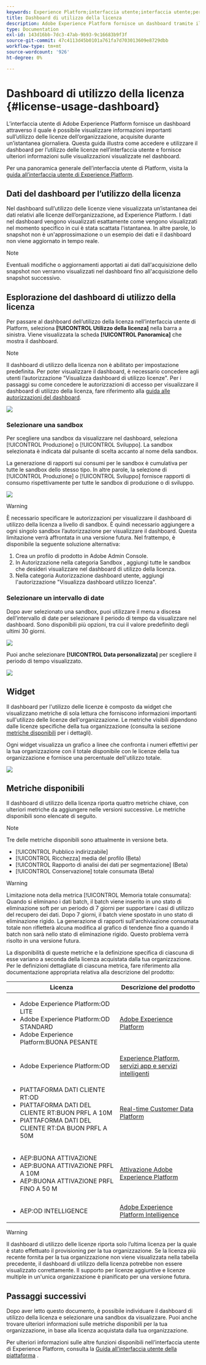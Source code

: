 ```yaml
---
keywords: Experience Platform;interfaccia utente;interfaccia utente;personalizzazione;dashboard utilizzo licenza;dashboard;utilizzo licenza;adesione;consumo
title: Dashboard di utilizzo della licenza
description: Adobe Experience Platform fornisce un dashboard tramite il quale è possibile visualizzare informazioni importanti sull’utilizzo delle licenze dell’organizzazione.
type: Documentation
exl-id: 143d16bb-7dc3-47ab-9b93-9c16683b9f3f
source-git-commit: 47c4113d45b0101a761fa7d703013609e8729dbb
workflow-type: tm+mt
source-wordcount: '926'
ht-degree: 0%

---
```


# Dashboard di utilizzo della licenza {#license-usage-dashboard}

L’interfaccia utente di Adobe Experience Platform fornisce un dashboard attraverso il quale è possibile visualizzare informazioni importanti sull’utilizzo delle licenze dell’organizzazione, acquisite durante un’istantanea giornaliera. Questa guida illustra come accedere e utilizzare il dashboard per l’utilizzo delle licenze nell’interfaccia utente e fornisce ulteriori informazioni sulle visualizzazioni visualizzate nel dashboard.

Per una panoramica generale dell’interfaccia utente di Platform, visita la [guida all’interfaccia utente di Experience Platform](../../landing/ui-guide.md).

## Dati del dashboard per l’utilizzo della licenza

Nel dashboard sull’utilizzo delle licenze viene visualizzata un’istantanea dei dati relativi alle licenze dell’organizzazione, ad Experience Platform. I dati nel dashboard vengono visualizzati esattamente come vengono visualizzati nel momento specifico in cui è stata scattata l&#39;istantanea. In altre parole, lo snapshot non è un&#39;approssimazione o un esempio dei dati e il dashboard non viene aggiornato in tempo reale.

>[!NOTE]
>
>Eventuali modifiche o aggiornamenti apportati ai dati dall&#39;acquisizione dello snapshot non verranno visualizzati nel dashboard fino all&#39;acquisizione dello snapshot successivo.

## Esplorazione del dashboard di utilizzo della licenza

Per passare al dashboard dell’utilizzo della licenza nell’interfaccia utente di Platform, seleziona **[!UICONTROL Utilizzo della licenza]** nella barra a sinistra. Viene visualizzata la scheda **[!UICONTROL Panoramica]** che mostra il dashboard.

>[!NOTE]
>
>Il dashboard di utilizzo della licenza non è abilitato per impostazione predefinita. Per poter visualizzare il dashboard, è necessario concedere agli utenti l’autorizzazione &quot;Visualizza dashboard di utilizzo licenze&quot;. Per i passaggi su come concedere le autorizzazioni di accesso per visualizzare il dashboard di utilizzo della licenza, fare riferimento alla [guida alle autorizzazioni del dashboard](../permissions.md).

![](../images/license-usage/dashboard-overview.png)

### Selezionare una sandbox

Per scegliere una sandbox da visualizzare nel dashboard, seleziona [!UICONTROL Produzione] o [!UICONTROL Sviluppo]. La sandbox selezionata è indicata dal pulsante di scelta accanto al nome della sandbox.

La generazione di rapporti sui consumi per le sandbox è cumulativa per tutte le sandbox dello stesso tipo. In altre parole, la selezione di [!UICONTROL Produzione] o [!UICONTROL Sviluppo] fornisce rapporti di consumo rispettivamente per tutte le sandbox di produzione o di sviluppo.

![](../images/license-usage/select-sandbox.png)

>[!WARNING]
>
>È necessario specificare le autorizzazioni per visualizzare il dashboard di utilizzo della licenza a livello di sandbox. È quindi necessario aggiungere a ogni singolo sandbox l’autorizzazione per visualizzare il dashboard. Questa limitazione verrà affrontata in una versione futura. Nel frattempo, è disponibile la seguente soluzione alternativa:
>
>1. Crea un profilo di prodotto in Adobe Admin Console.
>2. In Autorizzazione nella categoria Sandbox , aggiungi tutte le sandbox che desideri visualizzare nel dashboard di utilizzo della licenza.
>3. Nella categoria Autorizzazione dashboard utente, aggiungi l&#39;autorizzazione &quot;Visualizza dashboard utilizzo licenza&quot;.


### Selezionare un intervallo di date

Dopo aver selezionato una sandbox, puoi utilizzare il menu a discesa dell’intervallo di date per selezionare il periodo di tempo da visualizzare nel dashboard. Sono disponibili più opzioni, tra cui il valore predefinito degli ultimi 30 giorni.

![](../images/license-usage/select-date-range.png)

Puoi anche selezionare **[!UICONTROL Data personalizzata]** per scegliere il periodo di tempo visualizzato.

![](../images/license-usage/select-custom-date.png)

## Widget

Il dashboard per l&#39;utilizzo delle licenze è composto da widget che visualizzano metriche di sola lettura che forniscono informazioni importanti sull&#39;utilizzo delle licenze dell&#39;organizzazione. Le metriche visibili dipendono dalle licenze specifiche della tua organizzazione (consulta la sezione [metriche disponibili](#available-metrics) per i dettagli).

Ogni widget visualizza un grafico a linee che confronta i numeri effettivi per la tua organizzazione con il totale disponibile con le licenze della tua organizzazione e fornisce una percentuale dell&#39;utilizzo totale.

![](../images/license-usage/widgets.png)

## Metriche disponibili

Il dashboard di utilizzo della licenza riporta quattro metriche chiave, con ulteriori metriche da aggiungere nelle versioni successive. Le metriche disponibili sono elencate di seguito.

>[!NOTE]
>
>Tre delle metriche disponibili sono attualmente in versione beta.

* [!UICONTROL Pubblico indirizzabile]
* [!UICONTROL Ricchezza]  media del profilo (Beta)
* [!UICONTROL Rapporto di analisi dei dati per segmentazione]  (Beta)
* [!UICONTROL Conservazione]  totale consumata (Beta)

>[!WARNING]
>
>Limitazione nota della metrica [!UICONTROL Memoria totale consumata]: Quando si eliminano i dati batch, il batch viene inserito in uno stato di eliminazione soft per un periodo di 7 giorni per supportare i casi di utilizzo del recupero dei dati. Dopo 7 giorni, il batch viene spostato in uno stato di eliminazione rigido. La generazione di rapporti sull&#39;archiviazione consumata totale non rifletterà alcuna modifica al grafico di tendenze fino a quando il batch non sarà nello stato di eliminazione rigido. Questo problema verrà risolto in una versione futura.

La disponibilità di queste metriche e la definizione specifica di ciascuna di esse variano a seconda della licenza acquistata dalla tua organizzazione. Per le definizioni dettagliate di ciascuna metrica, fare riferimento alla documentazione appropriata relativa alla descrizione del prodotto:

| Licenza | Descrizione del prodotto |
|---|---|
| <ul><li>Adobe Experience Platform:OD LITE</li><li>Adobe Experience Platform:OD STANDARD</li><li>Adobe Experience Platform:BUONA PESANTE</li></ul> | [Adobe Experience Platform](https://helpx.adobe.com/legal/product-descriptions/adobe-experience-platform.html) |
| <ul><li>Adobe Experience Platform:OD</li></ul> | [Experience Platform, servizi app e servizi intelligenti](https://helpx.adobe.com/legal/product-descriptions/exp-platform-app-svcs.html) |
| <ul><li>PIATTAFORMA DATI CLIENTE RT:OD</li><li>PIATTAFORMA DATI DEL CLIENTE RT:BUON PRFL A 10M</li><li>PIATTAFORMA DATI DEL CLIENTE RT:DA BUON PRFL A 50M</li></ul> | [Real-time Customer Data Platform](https://helpx.adobe.com/legal/product-descriptions/real-time-customer-data-platform.html) |
| <ul><li>AEP:BUONA ATTIVAZIONE</li><li>AEP:BUONA ATTIVAZIONE PRFL A 10M</li><li>AEP:BUONA ATTIVAZIONE PRFL FINO A 50 M</li></ul> | [Attivazione Adobe Experience Platform](https://helpx.adobe.com/legal/product-descriptions/adobe-experience-platform0.html) |
| <ul><li>AEP:OD INTELLIGENCE</li></ul> | [Adobe Experience Platform Intelligence](https://helpx.adobe.com/legal/product-descriptions/adobe-experience-platform-intelligence---product-description.html) |

>[!WARNING]
>
>Il dashboard di utilizzo delle licenze riporta solo l’ultima licenza per la quale è stato effettuato il provisioning per la tua organizzazione. Se la licenza più recente fornita per la tua organizzazione non viene visualizzata nella tabella precedente, il dashboard di utilizzo della licenza potrebbe non essere visualizzato correttamente. Il supporto per licenze aggiuntive e licenze multiple in un&#39;unica organizzazione è pianificato per una versione futura.

## Passaggi successivi

Dopo aver letto questo documento, è possibile individuare il dashboard di utilizzo della licenza e selezionare una sandbox da visualizzare. Puoi anche trovare ulteriori informazioni sulle metriche disponibili per la tua organizzazione, in base alla licenza acquistata dalla tua organizzazione.

Per ulteriori informazioni sulle altre funzioni disponibili nell’interfaccia utente di Experience Platform, consulta la [Guida all’interfaccia utente della piattaforma](../../landing/ui-guide.md) .
